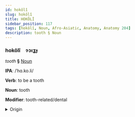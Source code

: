 ```yaml
---
id: hokôlî
slug: hokôlî
title: HOKÔLÎ
sidebar_position: 117
tags: [hokôlî, Noun, Afro-Asiatic, Anatomy, Anatomy 204]
description: tooth § Noun
---
```


### hokôlî&emsp;<span kind="abugida">ɂɔıʓɟ</span>

*tooth* **§** [Noun](../../tags/Noun)

**IPA**: /ˈhɑ.ko.li/

**Verb**: to be a tooth

**Noun**: tooth

**Modifier**: tooth-related/dental

<details>
    <summary>Origin</summary>
    Hausa haƙōrī /há.kʼóː.ɽíː/<br/>
    <em>Afro-Asiatic Language Family</em>
</details>